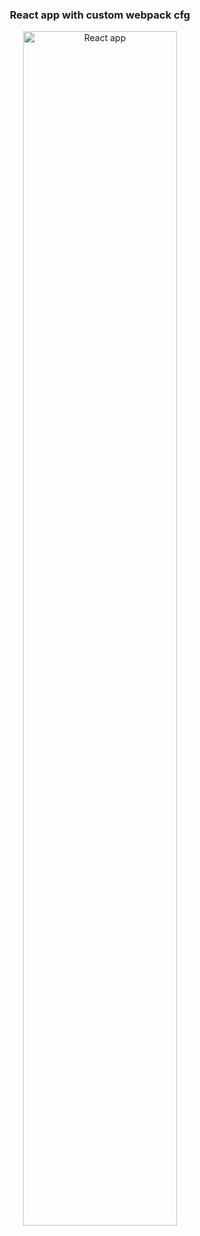 <div align="center">
    <h3>React app with custom webpack cfg</h3>
    <img width= "70%" src='https://i.imgur.com/ThuHYKi.png' alt='React app'/>
</div>